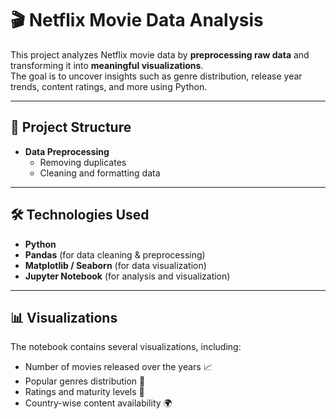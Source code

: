 
# 🎬 Netflix Movie Data Analysis

This project analyzes Netflix movie data by **preprocessing raw data** and transforming it into **meaningful visualizations**.  
The goal is to uncover insights such as genre distribution, release year trends, content ratings, and more using Python.

---

## 📂 Project Structure
- **Data Preprocessing**    
  - Removing duplicates  
  - Cleaning and formatting data  

---

## 🛠️ Technologies Used
- **Python**
- **Pandas** (for data cleaning & preprocessing)
- **Matplotlib / Seaborn** (for data visualization)
- **Jupyter Notebook** (for analysis and visualization)

---

## 📊 Visualizations
The notebook contains several visualizations, including:
- Number of movies released over the years 📈
- Popular genres distribution 🍿
- Ratings and maturity levels 🔞
- Country-wise content availability 🌍
